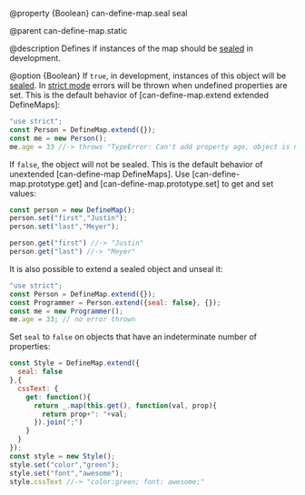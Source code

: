 @property {Boolean} can-define-map.seal seal

@parent can-define-map.static

@description Defines if instances of the map should be [sealed](https://developer.mozilla.org/en-US/docs/Web/JavaScript/Reference/Global_Objects/Object/seal) in development.

@option {Boolean} If `true`, in development, instances of this object will be [sealed](https://developer.mozilla.org/en-US/docs/Web/JavaScript/Reference/Global_Objects/Object/seal).  In  [strict mode](https://developer.mozilla.org/en-US/docs/Web/JavaScript/Reference/Strict_mode) errors will be thrown when undefined properties are set.  This is the default
behavior of [can-define-map.extend extended DefineMaps]:

```javascript
"use strict";
const Person = DefineMap.extend({});
const me = new Person();
me.age = 33 //-> throws "TypeError: Can't add property age, object is not extensible"
```

If `false`, the object will not be sealed.  This is the default behavior of
unextended [can-define-map DefineMaps].  Use [can-define-map.prototype.get] and [can-define-map.prototype.set] to get and set values:

```javascript
const person = new DefineMap();
person.set("first","Justin");
person.set("last","Meyer");

person.get("first") //-> "Justin"
person.get("last") //-> "Meyer"
```

It is also possible to extend a sealed object and unseal it:

```javascript
"use strict";
const Person = DefineMap.extend({});
const Programmer = Person.extend({seal: false}, {});
const me = new Programmer();
me.age = 33; // no error thrown
```

Set `seal` to `false` on objects that have an indeterminate number of properties:

```javascript
const Style = DefineMap.extend({
  seal: false
},{
  cssText: {
    get: function(){
      return _.map(this.get(), function(val, prop){
        return prop+": "+val;
      }).join(";")
    }
  }
});
const style = new Style();
style.set("color","green");
style.set("font","awesome");
style.cssText //-> "color:green; font: awesome;"
```
